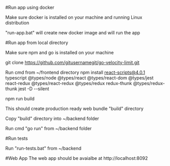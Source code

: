 
#Run app using docker

Make sure docker is installed on your machine and running Linux distribution

"run-app.bat" will create new docker image and will run the app


#Run app from local directory

Make sure npm and go is installed on your machine

git clone https://github.com/gitusernamegit/go-velocity-limit.git

Run cmd from ~/frontend directory
npm install react-scripts@4.0.1 typescript @types/node @types/react @types/react-dom @types/jest  react-redux @types/react-redux @types/redux redux-thunk @types/redux-thunk jest -D --silent

npm run build

This should create production ready web bundle "build" directory

Copy "build" directory into ~/backend folder

Run cmd "go run" from ~/backend folder



#Run tests

Run "run-tests.bat" from ~/backend


#Web App
The web app should be avaialbe at http://localhost:8092

